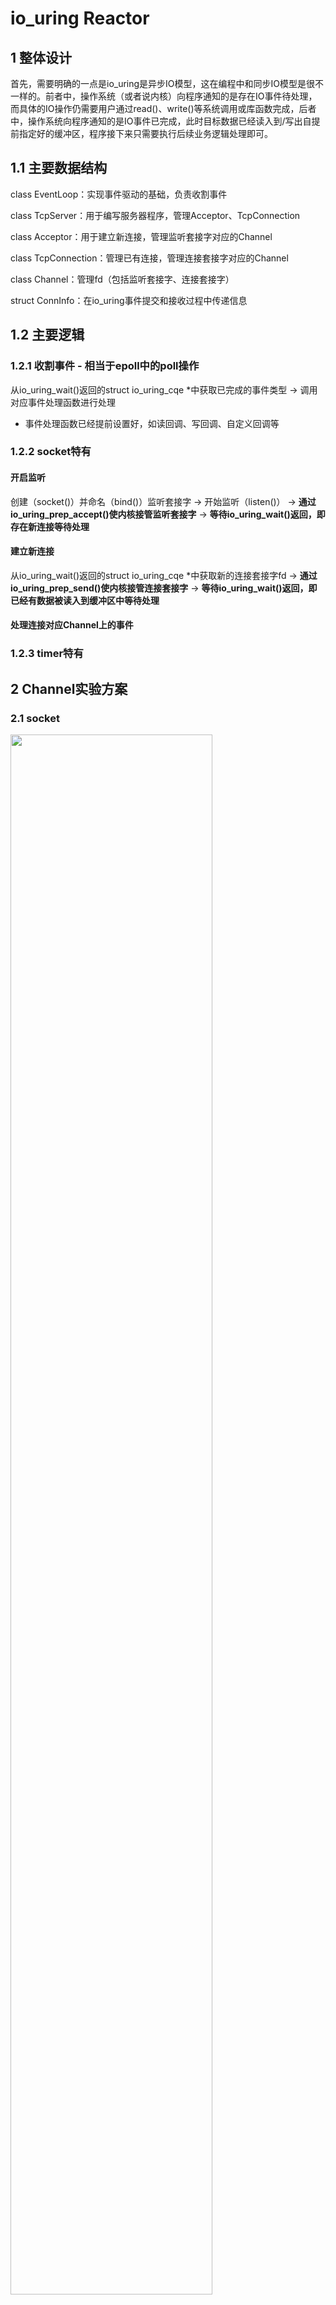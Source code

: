 # io_uring Reactor

## 1 整体设计

首先，需要明确的一点是io_uring是异步IO模型，这在编程中和同步IO模型是很不一样的。前者中，操作系统（或者说内核）向程序通知的是存在IO事件待处理，而具体的IO操作仍需要用户通过read()、write()等系统调用或库函数完成，后者中，操作系统向程序通知的是IO事件已完成，此时目标数据已经读入到/写出自提前指定好的缓冲区，程序接下来只需要执行后续业务逻辑处理即可。

## 1.1 主要数据结构

class EventLoop：实现事件驱动的基础，负责收割事件

class TcpServer：用于编写服务器程序，管理Acceptor、TcpConnection

class Acceptor：用于建立新连接，管理监听套接字对应的Channel

class TcpConnection：管理已有连接，管理连接套接字对应的Channel

class Channel：管理fd（包括监听套接字、连接套接字）

struct ConnInfo：在io_uring事件提交和接收过程中传递信息

## 1.2 主要逻辑

### 1.2.1 收割事件 - 相当于epoll中的poll操作

从io_uring_wait()返回的struct io_uring_cqe *中获取已完成的事件类型 -> 调用对应事件处理函数进行处理

* 事件处理函数已经提前设置好，如读回调、写回调、自定义回调等

### 1.2.2 socket特有

#### 开启监听

创建（socket()）并命名（bind()）监听套接字 -> 开始监听（listen()） -> **通过io_uring_prep_accept()使内核接管监听套接字**  -> **等待io_uring_wait()返回，即存在新连接等待处理**

#### 建立新连接

从io_uring_wait()返回的struct io_uring_cqe *中获取新的连接套接字fd -> **通过io_uring_prep_send()使内核接管连接套接字** -> **等待io_uring_wait()返回，即已经有数据被读入到缓冲区中等待处理**

#### 处理连接对应Channel上的事件

### 1.2.3 timer特有



## 2 Channel实验方案

### 2.1 socket

<img src='./' width='80%'>

### 2.2 timer



## 3 性能测试

### 3.1 测试环境

> 测试在虚拟机下进行，结果仅供参考

CPU：Intel Core i5 8300H

内存：8GB 2667Mhz

硬盘：浦科特M9PeG 512GB

操作系统：Ubuntu 20.04.4

Linux内核版本：5.13.0

liburing版本：2022年5月25日clone自[Github上axboe的liburing代码仓库](https://github.com/axboe/liburing)

### 3.2 测试结果





## 4 工具

## 4 工具

## 工具

1. 性能测试程序：[]()
2. 作为对比的基于epoll的echo服务器：[]()

## 5 参考资料

## 参考资料

1. [Github上chenshuo的muduo代码仓库](https://github.com/chenshuo/muduo)
2. [Github上chenshuo的recipes代码仓库](https://github.com/chenshuo/recipes)
3. [Github上frevib的io_uring-echo-server代码仓库](https://github.com/chenshuo/recipes)
4. [长文梳理Muduo库核心代码及优秀编程细节剖析](https://blog.csdn.net/T_Solotov/article/details/124044175?spm=1001.2014.3001.5506)
5. [AIO 的新归宿：io_uring](https://zhuanlan.zhihu.com/p/62682475)
6. [浅析开源项目之io_uring](https://zhuanlan.zhihu.com/p/361955546)
7. [Lord of the io_uring](https://unixism.net/loti/)
8. [Efficient IO with io_uring](https://kernel.dk/io_uring.pdf)





## 6 TODO

1. 加入多线程支持，实现One Loop Per Thread

2. 当前是全局缓存方案，要改成类似muduo中的缓存方案

3. 断开连接处理逻辑不完整

   

## 存在的疑问
